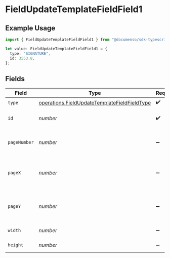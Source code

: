 # FieldUpdateTemplateFieldField1

## Example Usage

```typescript
import { FieldUpdateTemplateFieldField1 } from "@documenso/sdk-typescript/models/operations";

let value: FieldUpdateTemplateFieldField1 = {
  type: "SIGNATURE",
  id: 3553.8,
};
```

## Fields

| Field                                                                                                        | Type                                                                                                         | Required                                                                                                     | Description                                                                                                  |
| ------------------------------------------------------------------------------------------------------------ | ------------------------------------------------------------------------------------------------------------ | ------------------------------------------------------------------------------------------------------------ | ------------------------------------------------------------------------------------------------------------ |
| `type`                                                                                                       | [operations.FieldUpdateTemplateFieldFieldType](../../models/operations/fieldupdatetemplatefieldfieldtype.md) | :heavy_check_mark:                                                                                           | N/A                                                                                                          |
| `id`                                                                                                         | *number*                                                                                                     | :heavy_check_mark:                                                                                           | The ID of the field to update.                                                                               |
| `pageNumber`                                                                                                 | *number*                                                                                                     | :heavy_minus_sign:                                                                                           | The page number the field will be on.                                                                        |
| `pageX`                                                                                                      | *number*                                                                                                     | :heavy_minus_sign:                                                                                           | The X coordinate of where the field will be placed.                                                          |
| `pageY`                                                                                                      | *number*                                                                                                     | :heavy_minus_sign:                                                                                           | The Y coordinate of where the field will be placed.                                                          |
| `width`                                                                                                      | *number*                                                                                                     | :heavy_minus_sign:                                                                                           | The width of the field.                                                                                      |
| `height`                                                                                                     | *number*                                                                                                     | :heavy_minus_sign:                                                                                           | The height of the field.                                                                                     |